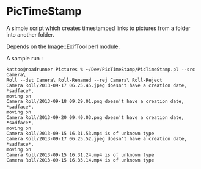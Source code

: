 # PicTimeStamp

A simple script which creates timestamped links to pictures from a folder into
another folder.

Depends on the Image::ExifTool perl module.

A sample run :

	kattoo@roadrunner Pictures % ~/Dev/PicTimeStamp/PicTimeStamp.pl --src Camera\
	Roll --dst Camera\ Roll-Renamed --rej Camera\ Roll-Reject
	Camera Roll/2013-09-17 06.25.45.jpeg doesn't have a creation date, *sadface*,
	moving on
	Camera Roll/2013-09-18 09.29.01.png doesn't have a creation date, *sadface*,
	moving on
	Camera Roll/2013-09-20 09.40.03.png doesn't have a creation date, *sadface*,
	moving on
	Camera Roll/2013-09-15 16.31.53.mp4 is of unknown type
	Camera Roll/2013-09-17 06.25.52.jpeg doesn't have a creation date, *sadface*,
	moving on
	Camera Roll/2013-09-15 16.31.24.mp4 is of unknown type
	Camera Roll/2013-09-15 16.33.14.mp4 is of unknown type

